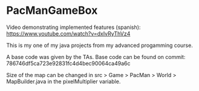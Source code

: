 # PacManGameBox

Video demonstrating implemented features (spanish): https://www.youtube.com/watch?v=dxIvRyThVz4

This is my one of my java projects from my advanced progamming course.

A base code was given by the TAs. Base code can be found on commit: 786746df5ca723e92831fc4d4bec90064ca49a6c

Size of the map can be changed in src > Game > PacMan > World > MapBuilder.java in the pixelMultiplier variable.
